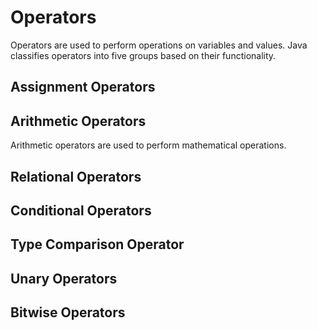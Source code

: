 # Operators

Operators are used to perform operations on variables and values. Java classifies operators into five groups based on their functionality.

## Assignment Operators

## Arithmetic Operators
Arithmetic operators are used to perform mathematical operations.
## Relational Operators
## Conditional Operators
## Type Comparison Operator
## Unary Operators
## Bitwise Operators